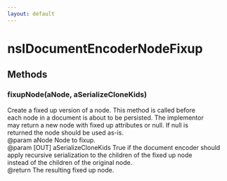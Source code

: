 ```yaml
---
layout: default
---
```


# nsIDocumentEncoderNodeFixup #

## Methods ##

### fixupNode(aNode, aSerializeCloneKids) ###
  
Create a fixed up version of a node. This method is called before  
each node in a document is about to be persisted. The implementor  
may return a new node with fixed up attributes or null. If null is  
returned the node should be used as-is.  
@param aNode Node to fixup.  
@param [OUT] aSerializeCloneKids True if the document encoder should  
apply recursive serialization to the children of the fixed up node  
instead of the children of the original node.  
@return The resulting fixed up node.  
  
